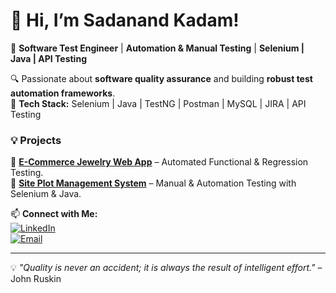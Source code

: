 # 👋 Hi, I’m Sadanand Kadam!  

🚀 **Software Test Engineer** | **Automation & Manual Testing** | **Selenium | Java | API Testing**  

🔍 Passionate about **software quality assurance** and building **robust test automation frameworks**.  
📌 **Tech Stack:** Selenium | Java | TestNG | Postman | MySQL | JIRA | API Testing  

### 💡 **Projects**  
🔹 [**E-Commerce Jewelry Web App**](https://dattajiraoparashrammanesaraf.net/) – Automated Functional & Regression Testing.  
🔹 [**Site Plot Management System**](https://shreedeevelopers.com/) – Manual & Automation Testing with Selenium & Java.  

📫 **Connect with Me:**  
[![LinkedIn](https://img.shields.io/badge/LinkedIn-0A66C2?style=for-the-badge&logo=linkedin&logoColor=white)](https://www.linkedin.com/in/sadanand-kadam-3186b8241/)  
[![Email](https://img.shields.io/badge/Email-sadanandk2728@gmail.com-red?style=for-the-badge&logo=gmail&logoColor=white)](mailto:sadanandk2728@gmail.com)  

---
💡 *"Quality is never an accident; it is always the result of intelligent effort."* – John Ruskin  

